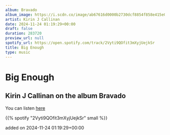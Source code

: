```yaml
---
album: Bravado
album_image: https://i.scdn.co/image/ab67616d0000b2730dcf8854f858e415e02a90cc
artist: Kirin J Callinan
date: 2024-11-24 01:19:29+00:00
draft: false
duration: 283720
preview_url: null
spotify_url: https://open.spotify.com/track/2Vyti9QOfit3mXyjUejkSr
title: Big Enough
type: music
---
```



# Big Enough

## Kirin J Callinan on the album Bravado

You can listen [here](https://open.spotify.com/track/2Vyti9QOfit3mXyjUejkSr)

{{% spotify "2Vyti9QOfit3mXyjUejkSr" small %}}

added on 2024-11-24 01:19:29+00:00